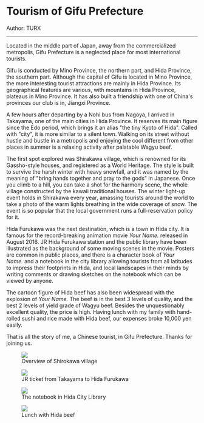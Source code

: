 # Tourism of Gifu Prefecture

Author: TURX

---

Located in the middle part of Japan, away from the commercialized metropolis, Gifu Prefecture is a neglected place for most international tourists.

Gifu is conducted by Mino Province, the northern part, and Hida Province, the southern part. Although the capital of Gifu is located in Mino Province, the more interesting tourist attractions are mainly in Hida Province. Its geographical features are various, with mountains in Hida Province, plateaus in Mino Province. It has also built a friendship with one of China's provinces our club is in, Jiangxi Province.

A few hours after departing by a Nohi bus from Nagoya, I arrived in Takayama, one of the main cities in Hida Province. It reserves its main figure since the Edo period, which brings it an alias "the tiny Kyoto of Hida". Called with "city", it is more similar to a silent town. Walking on its street without hustle and bustle in a metropolis and enjoying the cool different from other places in summer is a relaxing activity after palatable Wagyu beef.

The first spot explored was Shirakawa village, which is renowned for its Gassho-style houses, and registered as a World Heritage. The style is built to survive the harsh winter with heavy snowfall, and it was named by the meaning of "bring hands together and pray to the gods" in Japanese. Once you climb to a hill, you can take a shot for the harmony scene, the whole village constructed by the kawaii traditional houses. The winter light-up event holds in Shirakawa every year, amassing tourists around the world to take a photo of the warm lights breathing in the wide coverage of snow. The event is so popular that the local government runs a full-reservation policy for it.

Hida Furukawa was the next destination, which is a town in Hida city. It is famous for the record-breaking animation movie *Your Name.* released in August 2016. JR Hida Furukawa station and the public library have been illustrated as the background of some moving scenes in the movie. Posters are common in public places, and there is a character book of *Your Name.* and a notebook in the city library allowing tourists from all latitudes to impress their footprints in Hida, and local landscapes in their minds by writing comments or drawing sketches on the notebook which can be viewed by anyone.

The cartoon figure of Hida beef has also been widespread with the explosion of *Your Name.* The beef is in the best 3 levels of quality, and the best 2 levels of yield grade of Wagyu beef. Besides the unquestionably excellent quality, the price is high. Having lunch with my family with hand-rolled sushi and rice made with Hida beef, our expenses broke 10,000 yen easily.

That is all the story of me, a Chinese tourist, in Gifu Prefecture. Thanks for joining us.

<figure class="figure col-md-5 mx-auto">
    <img src="/img/culture/20190814/IMG_20180727_162059" class="figure-img img-thumbnail img-fluid p-1 rounded">
    <figcaption class="figure-caption text-center">Overview of Shirokawa village</figcaption>
</figure>

<figure class="figure col-md-5 mx-auto">
    <img src="/img/culture/20190814/IMG_20180728_101737" class="figure-img img-thumbnail img-fluid p-1 rounded">
    <figcaption class="figure-caption text-center">JR ticket from Takayama to Hida Furukawa</figcaption>
</figure>

<figure class="figure col-md-5 mx-auto">
    <img src="/img/culture/20190814/IMG_20180728_125428" class="figure-img img-thumbnail img-fluid p-1 rounded">
    <figcaption class="figure-caption text-center">The notebook in Hida City Library</figcaption>
</figure>

<figure class="figure col-md-5 mx-auto">
    <img src="/img/culture/20190814/IMG_20180728_135557" class="figure-img img-thumbnail img-fluid p-1 rounded">
    <figcaption class="figure-caption text-center">Lunch with Hida beef</figcaption>
</figure>